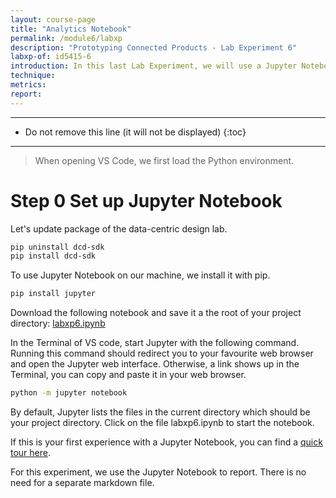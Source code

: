 ```yaml
---
layout: course-page
title: "Analytics Notebook"
permalink: /module6/labxp
description: "Prototyping Connected Products - Lab Experiment 6"
labxp-of: id5415-6
introduction: In this last Lab Experiment, we will use a Jupyter Notebook to guide us through building common data charts using data from Raspberry Pis and lightbulbs.
technique:
metrics:
report:
---
```


---

* Do not remove this line (it will not be displayed)
{:toc}

---


>When opening VS Code, we first load the Python environment.

# Step 0 Set up Jupyter Notebook

Let's update package of the data-centric design lab.

```bash
pip uninstall dcd-sdk
pip install dcd-sdk
```

To use Jupyter Notebook on our machine, we install it with pip.

```bash
pip install jupyter
```

Download the following notebook and save it a the root of your project directory: [labxp6.ipynb](/assets/labxp6.ipynb)

In the Terminal of VS code, start Jupyter with the following command. Running this command should redirect you to your favourite web browser and open the Jupyter web interface. Otherwise, a link shows up in the Terminal, you can copy and paste it in your web browser.

```bash
python -m jupyter notebook
```

By default, Jupyter lists the files in the current directory which should be your project directory. Click on the file labxp6.ipynb to start the notebook.

If this is your first experience with a Jupyter Notebook, you can find a [quick tour here](https://www.youtube.com/watch?v=jZ952vChhuI).

For this experiment, we use the Jupyter Notebook to report. There is no need for a separate markdown file.